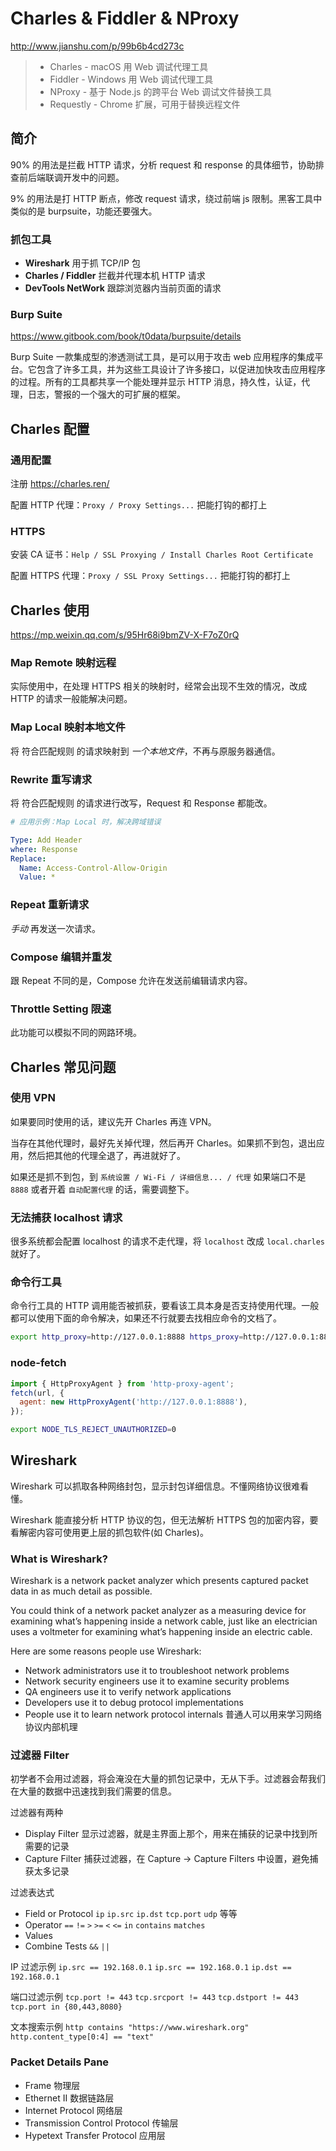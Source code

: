 # Charles & Fiddler & NProxy

http://www.jianshu.com/p/99b6b4cd273c

> * Charles - macOS 用 Web 调试代理工具
> * Fiddler - Windows 用 Web 调试代理工具
> * NProxy - 基于 Node.js 的跨平台 Web 调试文件替换工具
> * Requestly - Chrome 扩展，可用于替换远程文件


## 简介

90% 的用法是拦截 HTTP 请求，分析 request 和 response 的具体细节，协助排查前后端联调开发中的问题。

9% 的用法是打 HTTP 断点，修改 request 请求，绕过前端 js 限制。黑客工具中类似的是 burpsuite，功能还要强大。

### 抓包工具

* **Wireshark** 用于抓 TCP/IP 包
* **Charles / Fiddler** 拦截并代理本机 HTTP 请求
* **DevTools NetWork** 跟踪浏览器内当前页面的请求

### Burp Suite

https://www.gitbook.com/book/t0data/burpsuite/details

Burp Suite 一款集成型的渗透测试工具，是可以用于攻击 web 应用程序的集成平台。它包含了许多工具，并为这些工具设计了许多接口，以促进加快攻击应用程序的过程。所有的工具都共享一个能处理并显示 HTTP 消息，持久性，认证，代理，日志，警报的一个强大的可扩展的框架。


## Charles 配置

### 通用配置

注册 https://charles.ren/

配置 HTTP 代理：`Proxy / Proxy Settings...` 把能打钩的都打上

### HTTPS

安装 CA 证书：`Help / SSL Proxying / Install Charles Root Certificate`

配置 HTTPS 代理：`Proxy / SSL Proxy Settings...` 把能打钩的都打上


## Charles 使用

https://mp.weixin.qq.com/s/95Hr68i9bmZV-X-F7oZ0rQ

### Map Remote 映射远程

实际使用中，在处理 HTTPS 相关的映射时，经常会出现不生效的情况，改成 HTTP 的请求一般能解决问题。

### Map Local 映射本地文件

将 符合匹配规则 的请求映射到 *一个本地文件*，不再与原服务器通信。

### Rewrite 重写请求

将 符合匹配规则 的请求进行改写，Request 和 Response 都能改。

```yaml
# 应用示例：Map Local 时，解决跨域错误

Type: Add Header
where: Response
Replace:
  Name: Access-Control-Allow-Origin
  Value: *
```

### Repeat 重新请求

*手动* 再发送一次请求。

### Compose 编辑并重发

跟 Repeat 不同的是，Compose 允许在发送前编辑请求内容。

### Throttle Setting 限速

此功能可以模拟不同的网路环境。


## Charles 常见问题

### 使用 VPN

如果要同时使用的话，建议先开 Charles 再连 VPN。

当存在其他代理时，最好先关掉代理，然后再开 Charles。如果抓不到包，退出应用，然后把其他的代理全退了，再进就好了。

如果还是抓不到包，到 `系统设置 / Wi-Fi / 详细信息... / 代理` 如果端口不是 `8888` 或者开着 `自动配置代理` 的话，需要调整下。

### 无法捕获 localhost 请求

很多系统都会配置 localhost 的请求不走代理，将 `localhost` 改成 `local.charles` 就好了。

### 命令行工具

命令行工具的 HTTP 调用能否被抓获，要看该工具本身是否支持使用代理。一般都可以使用下面的命令解决，如果还不行就要去找相应命令的文档了。

```bash
export http_proxy=http://127.0.0.1:8888 https_proxy=http://127.0.0.1:8888
```

### node-fetch

```js
import { HttpProxyAgent } from 'http-proxy-agent';
fetch(url, {
  agent: new HttpProxyAgent('http://127.0.0.1:8888'),
});
```

```bash
export NODE_TLS_REJECT_UNAUTHORIZED=0
```


## Wireshark

Wireshark 可以抓取各种网络封包，显示封包详细信息。不懂网络协议很难看懂。

Wireshark 能直接分析 HTTP 协议的包，但无法解析 HTTPS 包的加密内容，要看解密内容可使用更上层的抓包软件(如 Charles)。

### What is Wireshark?

Wireshark is a network packet analyzer which presents captured packet data in as much detail as possible.

You could think of a network packet analyzer as a measuring device for examining what’s happening inside a network cable, just like an electrician uses a voltmeter for examining what’s happening inside an electric cable.

Here are some reasons people use Wireshark:
* Network administrators use it to troubleshoot network problems
* Network security engineers use it to examine security problems
* QA engineers use it to verify network applications
* Developers use it to debug protocol implementations
* People use it to learn network protocol internals 普通人可以用来学习网络协议内部机理

### 过滤器 Filter

初学者不会用过滤器，将会淹没在大量的抓包记录中，无从下手。过滤器会帮我们在大量的数据中迅速找到我们需要的信息。

过滤器有两种
* Display Filter 显示过滤器，就是主界面上那个，用来在捕获的记录中找到所需要的记录
* Capture Filter 捕获过滤器，在 Capture -> Capture Filters 中设置，避免捕获太多记录

过滤表达式
* Field or Protocol  `ip` `ip.src` `ip.dst` `tcp.port` `udp` 等等
* Operator  `==` `!=` `>` `>=` `<` `<=` `in` `contains` `matches`
* Values
* Combine Tests  `&&` `||`

IP 过滤示例 `ip.src == 192.168.0.1` `ip.src == 192.168.0.1` `ip.dst == 192.168.0.1`

端口过滤示例 `tcp.port != 443` `tcp.srcport != 443` `tcp.dstport != 443` `tcp.port in {80,443,8080}`

文本搜索示例 `http contains "https://www.wireshark.org"` `http.content_type[0:4] == "text"`

### Packet Details Pane

* Frame  物理层
* Ethernet II 数据链路层
* Internet Protocol 网络层
* Transmission Control Protocol 传输层
* Hypetext Transfer Protocol 应用层


